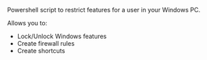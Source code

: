 Powershell script to restrict features for a user in your Windows PC.

Allows you to:

- Lock/Unlock Windows features
- Create firewall rules
- Create shortcuts